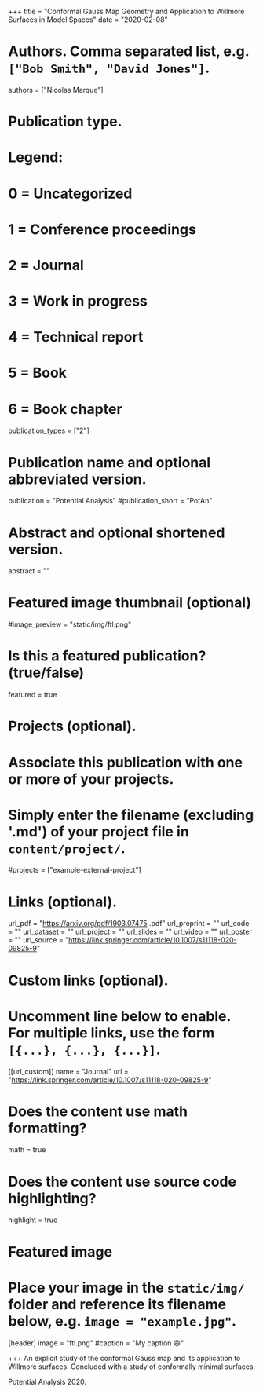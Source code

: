 +++
title = "Conformal Gauss Map Geometry and Application to Willmore Surfaces in Model Spaces"
date = "2020-02-08"

# Authors. Comma separated list, e.g. `["Bob Smith", "David Jones"]`.

authors = ["Nicolas Marque"]

# Publication type.
# Legend:
# 0 = Uncategorized
# 1 = Conference proceedings
# 2 = Journal
# 3 = Work in progress
# 4 = Technical report
# 5 = Book
# 6 = Book chapter
publication_types = ["2"]

# Publication name and optional abbreviated version.
publication = "Potential Analysis"
#publication_short = "PotAn"

# Abstract and optional shortened version.



abstract = ""

# Featured image thumbnail (optional)
#image_preview = "static/img/ftl.png"

# Is this a featured publication? (true/false)
featured = true

# Projects (optional).
#   Associate this publication with one or more of your projects.
#   Simply enter the filename (excluding '.md') of your project file in `content/project/`.
#projects = ["example-external-project"]

# Links (optional).
url_pdf = "https://arxiv.org/pdf/1903.07475 .pdf"
url_preprint = ""
url_code = ""
url_dataset = ""
url_project = ""
url_slides = ""
url_video = ""
url_poster = ""
url_source = "https://link.springer.com/article/10.1007/s11118-020-09825-9"


# Custom links (optional).
#   Uncomment line below to enable. For multiple links, use the form `[{...}, {...}, {...}]`.
[[url_custom]]
name = "Journal"
url = "https://link.springer.com/article/10.1007/s11118-020-09825-9"

# Does the content use math formatting?
math = true

# Does the content use source code highlighting?
highlight = true
  
# Featured image
# Place your image in the `static/img/` folder and reference its filename below, e.g. `image = "example.jpg"`.
[header]
image = "ftl.png"
#caption = "My caption :smile:"

+++
An explicit study of the conformal Gauss map and its application to Willmore surfaces. Concluded with a study of conformally minimal surfaces.

Potential Analysis 2020.
